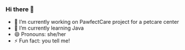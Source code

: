 ### Hi there 👋


- 🔭 I’m currently working on PawfectCare project for a petcare center
- 🌱 I’m currently learning Java
- 😄 Pronouns: she/her
- ⚡ Fun fact: you tell me!

